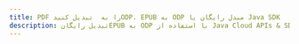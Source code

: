 ---title: PDF را به  تبدیل کنیدODP، EPUB به ODP مبدل رایگان یا Java SDKdescription: تبدیل رایگانEPUB به ODP با استفاده از Java Cloud APIs & SDK همچنین اسناد PDF را در Cloud ایجاد، ویرایش و رندر کنید.---